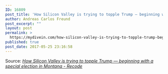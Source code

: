 ```yaml
---
ID: 16809
post_title: 'How Silicon Valley is trying to topple Trump — beginning with a special election in Montana &#8211; Recode'
author: Andreas Carlos Freund
post_excerpt: ""
layout: post
permalink: >
  https://mydivein.com/how-silicon-valley-is-trying-to-topple-trump-beginning-with-a-special-election-in-montana-recode/
published: true
post_date: 2017-05-25 23:16:58
---
```

Source: <em><a href="https://www.recode.net/2017/5/25/15686802/silicon-valley-trump-montana-tech-for-campaigns">How Silicon Valley is trying to topple Trump — beginning with a special election in Montana - Recode</a></em>